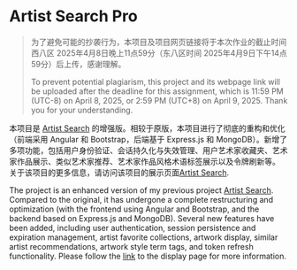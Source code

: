 # Artist Search Pro

> 为了避免可能的抄袭行为，本项目及项目网页链接将于本次作业的截止时间西八区 2025年4月8日晚上11点59分（东八区时间 2025年4月9日下午14点59分）后上传，感谢理解。
>
> To prevent potential plagiarism, this project and its webpage link will be uploaded after the deadline for this assignment, which is 11:59 PM (UTC-8) on April 8, 2025, or 2:59 PM (UTC+8) on April 9, 2025. Thank you for your understanding. 

本项目是 [Artist Search](https://github.com/zhichzhang/artist-search) 的增强版。相较于原版，本项目进行了彻底的重构和优化（前端采用 Angular 和 Bootstrap，后端基于 Express.js 和 MongoDB）。新增了多项功能，包括用户身份验证、会话持久化与失效管理、用户艺术家收藏夹、艺术家作品展示、类似艺术家推荐、艺术家作品风格术语标签展示以及令牌刷新等。 关于该项目的更多信息，请访问该项目的展示页面[Artist Search](https://hw3-zhicheng-zhang.wl.r.appspot.com).

The project is an enhanced version of my previous project [Artist Search](https://github.com/zhichzhang/artist-search). Compared to the original, it has undergone a complete restructuring and optimization (with the frontend using Angular and Bootstrap, and the backend based on Express.js and MongoDB). Several new features have been added, including user authentication, session persistence and expiration management, artist favorite collections, artwork display, similar artist recommendations, artwork style term tags, and token refresh functionality. Please follow the [link](https://hw3-zhicheng-zhang.wl.r.appspot.com) to the display page for more information.
